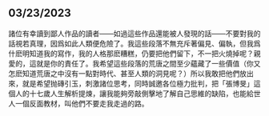 ## 03/23/2023

諸位有幸讀到鄙人作品的讀者——如過這些作品還能被人發現的話——不要對我的話視若真理，因爲如此人類便危險了。我這些段落不無充斥著偏見、偏執，但我爲什麽明知道我的寫作，我的人格那麽糟糕，仍要把他們留下，不一把火燒掉呢？親愛的，這就是你的責任了。我希望這些段落的荒唐之間至少蘊藏了一些價值（你又怎麽知道荒唐之中沒有一點對時代、甚至人類的洞見呢？）所以我敢把他們放出來，就是希望抛磚引玉，刺激諸位思考，同時誠邀各位極力批判，把「張博旻」這個人的十七歲人生解析提煉，讓我能夠旁敲側擊地了解自己思維的缺陷，也能給世人一個反面教材，叫他們不要走我走過的路。

